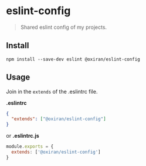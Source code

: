 # eslint-config

> Shared eslint config of my projects.

## Install
```shell
npm install --save-dev eslint @oxiran/eslint-config
```

## Usage

Join in the `extends` of the .eslintrc file.

**.eslintrc**
```json
{
  "extends": ["@oxiran/eslint-config"]
}
```

or **.eslintrc.js**
```javascript
module.exports = {
  extends: ['@oxiran/eslint-config']
}
```
